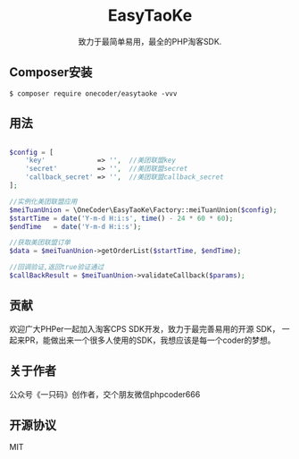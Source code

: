 <h1 align="center"> EasyTaoKe </h1>

<p align="center"> 致力于最简单易用，最全的PHP淘客SDK.</p>


## Composer安装

```shell
$ composer require onecoder/easytaoke -vvv
```

## 用法

```php

$config = [
    'key'             => '',  //美团联盟key
    'secret'          => '',  //美团联盟secret
    'callback_secret' => '',  //美团联盟callback_secret
];

//实例化美团联盟应用
$meiTuanUnion = \OneCoder\EasyTaoKe\Factory::meiTuanUnion($config);
$startTime = date('Y-m-d H:i:s', time() - 24 * 60 * 60);
$endTime   = date('Y-m-d H:i:s');

//获取美团联盟订单
$data = $meiTuanUnion->getOrderList($startTime, $endTime);

//回调验证,返回true验证通过
$callBackResult = $meiTuanUnion->validateCallback($params);
```

## 贡献

欢迎广大PHPer一起加入淘客CPS SDK开发，致力于最完善易用的开源 SDK， 一起来PR，能做出来一个很多人使用的SDK，我想应该是每一个coder的梦想。

## 关于作者

公众号《一只码》创作者，交个朋友微信phpcoder666

## 开源协议

MIT
